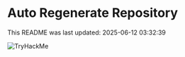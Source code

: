 # Auto Regenerate Repository

This README was last updated: 2025-06-12 03:32:39

 ![TryHackMe](https://tryhackme.com/badge/533634)